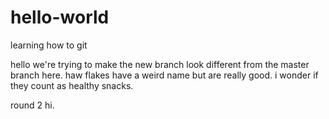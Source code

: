 # hello-world
learning how to git

hello we're trying to make the new branch look different from the master branch here.
haw flakes have a weird name but are really good.
i wonder if they count as healthy snacks.

round 2 hi.
